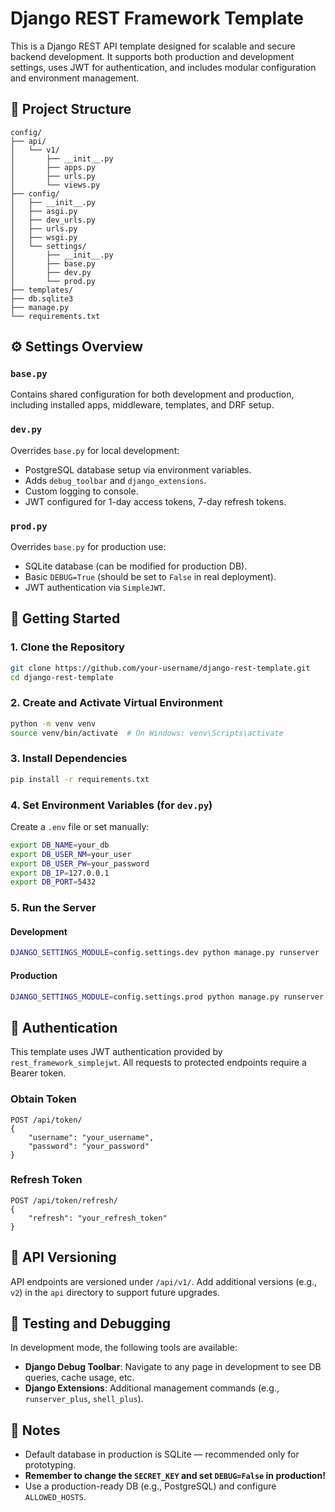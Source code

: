 # Django REST Framework Template

This is a Django REST API template designed for scalable and secure backend development. It supports both production and development settings, uses JWT for authentication, and includes modular configuration and environment management.

## 🔧 Project Structure

```
config/
├── api/
│   └── v1/
│       ├── __init__.py
│       ├── apps.py
│       ├── urls.py
│       └── views.py
├── config/
│   ├── __init__.py
│   ├── asgi.py
│   ├── dev_urls.py
│   ├── urls.py
│   ├── wsgi.py
│   └── settings/
│       ├── __init__.py
│       ├── base.py
│       ├── dev.py
│       └── prod.py
├── templates/
├── db.sqlite3
├── manage.py
└── requirements.txt
```

## ⚙️ Settings Overview

### `base.py`
Contains shared configuration for both development and production, including installed apps, middleware, templates, and DRF setup.

### `dev.py`
Overrides `base.py` for local development:
- PostgreSQL database setup via environment variables.
- Adds `debug_toolbar` and `django_extensions`.
- Custom logging to console.
- JWT configured for 1-day access tokens, 7-day refresh tokens.

### `prod.py`
Overrides `base.py` for production use:
- SQLite database (can be modified for production DB).
- Basic `DEBUG=True` (should be set to `False` in real deployment).
- JWT authentication via `SimpleJWT`.

## 🚀 Getting Started

### 1. Clone the Repository
```bash
git clone https://github.com/your-username/django-rest-template.git
cd django-rest-template
```

### 2. Create and Activate Virtual Environment
```bash
python -m venv venv
source venv/bin/activate  # On Windows: venv\Scripts\activate
```

### 3. Install Dependencies
```bash
pip install -r requirements.txt
```

### 4. Set Environment Variables (for `dev.py`)
Create a `.env` file or set manually:
```bash
export DB_NAME=your_db
export DB_USER_NM=your_user
export DB_USER_PW=your_password
export DB_IP=127.0.0.1
export DB_PORT=5432
```

### 5. Run the Server

#### Development
```bash
DJANGO_SETTINGS_MODULE=config.settings.dev python manage.py runserver
```

#### Production
```bash
DJANGO_SETTINGS_MODULE=config.settings.prod python manage.py runserver
```

## 🔐 Authentication

This template uses JWT authentication provided by `rest_framework_simplejwt`. All requests to protected endpoints require a Bearer token.

### Obtain Token
```http
POST /api/token/
{
    "username": "your_username",
    "password": "your_password"
}
```

### Refresh Token
```http
POST /api/token/refresh/
{
    "refresh": "your_refresh_token"
}
```

## 📁 API Versioning

API endpoints are versioned under `/api/v1/`. Add additional versions (e.g., `v2`) in the `api` directory to support future upgrades.

## 🧪 Testing and Debugging

In development mode, the following tools are available:
- **Django Debug Toolbar**: Navigate to any page in development to see DB queries, cache usage, etc.
- **Django Extensions**: Additional management commands (e.g., `runserver_plus`, `shell_plus`).

## 📝 Notes

- Default database in production is SQLite — recommended only for prototyping.
- **Remember to change the `SECRET_KEY` and set `DEBUG=False` in production!**
- Use a production-ready DB (e.g., PostgreSQL) and configure `ALLOWED_HOSTS`.